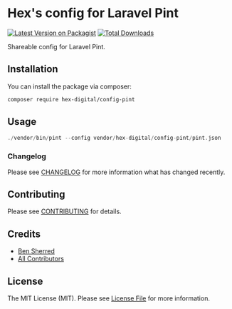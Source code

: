 # Hex's config for Laravel Pint

[![Latest Version on Packagist](https://img.shields.io/packagist/v/hex-digital/config-pint.svg?style=flat-square)](https://packagist.org/packages/hex-digital/config-pint)
[![Total Downloads](https://img.shields.io/packagist/dt/hex-digital/config-pint.svg?style=flat-square)](https://packagist.org/packages/hex-digital/config-pint)

Shareable config for Laravel Pint.

## Installation

You can install the package via composer:

```bash
composer require hex-digital/config-pint
```

## Usage

```php
./vendor/bin/pint --config vendor/hex-digital/config-pint/pint.json
```

### Changelog

Please see [CHANGELOG](CHANGELOG.md) for more information what has changed recently.

## Contributing

Please see [CONTRIBUTING](CONTRIBUTING.md) for details.

## Credits

-   [Ben Sherred](https://github.com/hex-digital)
-   [All Contributors](../../contributors)

## License

The MIT License (MIT). Please see [License File](LICENSE.md) for more information.
